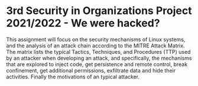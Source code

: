# 3rd Security in Organizations Project 2021/2022 - We were hacked?

This assignment will focus on the security mechanisms of Linux systems, and the analysis of an attack chain according to the MITRE Attack Matrix. The matrix lists the typical Tactics, Techniques, and Procedures (TTP) used by an attacker when developing an attack, and specifically, the mechanisms that are explored to inject code, get persistence and remote control, break confinement, get additional permissions, exfiltrate data and hide their activities. Finally the motivations of an typical attacker.
